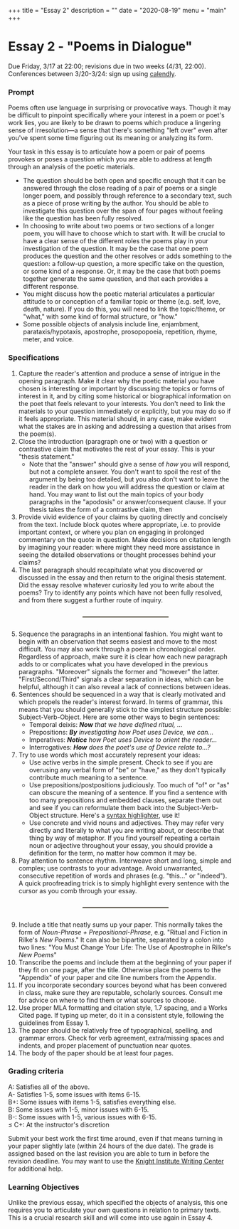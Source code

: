 +++
title = "Essay 2"
description = ""
date = "2020-08-19"
menu = "main"
+++

<div class="essay">

# Essay 2 - "Poems in Dialogue"

Due Friday, 3/17 at 22:00; revisions due in two weeks (4/31, 22:00). Conferences between 3/20-3/24: sign up using [calendly](http://calendly.com/dp625).

### Prompt


Poems often use language in surprising or provocative ways. Though it may be difficult to pinpoint specifically where your interest in a poem or poet's work lies, you are likely to be drawn to poems which produce a lingering sense of irresolution—a sense that there's something "left over" even after you've spent some time figuring out its meaning or analyzing its form.

 Your task in this essay is to articulate how a poem or pair of poems provokes or poses a question which you are able to address at length through an analysis of the poetic materials.


<ul style="margin-left: 10px; ">

<li> The question should be both open and specific enough that it can be answered through the close reading of a pair of poems or a single longer poem, and possibly through reference to a secondary text, such as a piece of prose writing by the author. You should be able to investigate this question over the span of four pages without feeling like the question has been fully resolved.

<li> In choosing to write about two poems or two sections of a longer poem, you will have to choose which to start with. It will be crucial to have a clear sense of the different roles the poems play in your investigation of the question. It may be the case that one poem produces the question and the other resolves or adds something to the question: a follow-up question, a more specific take on the question, or some kind of a response. Or, it may be the case that both poems together generate the same question, and that each provides a different response.

<li> You might discuss how the poetic material articulates a particular attitude to or conception of a familiar topic or theme (e.g. self, love, death, nature). If you do this, you will need to link the topic/theme, or "what,"  with some kind of formal structure, or "how." 

<li> Some possible objects of analysis include line, enjambment, parataxis/hypotaxis, apostrophe, prosopopoeia, repetition, rhyme, meter, and voice.

</ul>

### Specifications

<ol> 
<li> Capture the reader's attention and produce a sense of intrigue in the opening paragraph. Make it clear why the poetic material you have chosen is interesting or important by discussing the topics or forms of interest in it, and by citing some historical or biographical information on the poet that feels relevant to your interests. You don't need to link the materials to your question immediately or explicitly, but you may do so if it feels appropriate. This material should, in any case, make evident what the stakes are in asking and addressing a question that arises from the poem(s).

<li> Close the introduction (paragraph one or two) with a question or contrastive claim that motivates the rest of your essay. This is your "thesis statement."

* Note that the "answer" should give a sense of *how* you will respond, but not a complete answer. You don't want to spoil the rest of the argument by being too detailed, but you also don't want to leave the reader in the dark on how you will address the question or claim at hand. You may want to list out the main topics of your body paragraphs in the "apodosis" or answer/consequent clause. If your thesis takes the form of a contrastive claim, then 

<li> Provide vivid evidence of your claims by quoting directly and concisely from the text. Include block quotes where appropriate, i.e. to provide important context, or where you plan on engaging in prolonged commentary on the quote in question. Make decisions on citation length by imagining your reader: where might they need more assistance in seeing the detailed observations or thought processes behind your claims?


<li> The last paragraph should recapitulate what you discovered or discussed in the essay and then return to the original thesis statement. Did the essay resolve whatever curiosity led you to write about the poems? Try to identify any points which have not been fully resolved, and from there suggest a further route of inquiry.

<hr style="border: .5px solid rgb(147,141,123); margin: 2em auto; width: 40%">

<li> Sequence the paragraphs in an intentional fashion. You might want to begin with an observation that seems easiest and move to the most difficult. You may also work through a poem in chronological order. Regardless of approach, make sure it is clear how each new paragraph adds to or complicates what you have developed in the previous paragraphs. "Moreover" signals the former and "however" the latter. "First/Second/Third" signals a clear separation in ideas, which can be helpful, although it can also reveal a lack of connections between ideas.


<li> Sentences should be sequenced in a way that is clearly motivated and which propels the reader's interest forward. In terms of grammar, this means that you should generally stick to the simplest structure possible: Subject-Verb-Object. Here are some other ways to begin sentences:

* Temporal deixis: *<b>Now</b> that we have defined ritual, ...*
* Prepositions: *<b>By</b> investigating how Poet uses Device, we can...*
* Imperatives: *<b>Notice</b> how Poet uses Device to orient the reader...*
* Interrogatives: *<b>How</b> does the poet's use of Device relate to...?*

<li> Try to use words which most accurately represent your ideas:

* Use active verbs in the simple present. Check to see if you are overusing any verbal form of "be" or "have," as they don't typically contribute much meaning to a sentence. 
* Use prepositions/postpositions judiciously. Too much of "of" or "as" can obscure the meaning of a sentence. If you find a sentence with too many prepositions and embedded clauses, separate them out and see if you can reformulate them back into the Subject-Verb-Object structure. Here's a <a href="https://english.edward.io">syntax highlighter</a>, use it! 
* Use concrete and vivid nouns and adjectives. They may refer very directly and literally to what you are writing about, or describe that thing by way of metaphor. If you find yourself repeating a certain noun or adjective throughout your essay, you should provide a definition for the term, no matter how common it may be.

<li> Pay attention to sentence rhythm. Interweave short and long, simple and complex; use contrasts to your advantage. Avoid unwarranted, consecutive repetition of words and phrases (e.g. "this..." or "indeed"). A quick proofreading trick is to simply highlight every sentence with the cursor as you comb through your essay.


<hr style="border: .5px solid rgb(147,141,123); margin: 2em auto; width: 40%">

<li> Include a title that neatly sums up your paper. This normally takes the form of <i>Noun-Phrase + Prepositional-Phrase</i>, e.g. "Ritual and Fiction in Rilke's <i>New Poems</i>." It can also be bipartite, separated by a colon into two lines: "You Must Change Your Life: The Use of Apostrophe in Rilke's <i>New Poems</i>"
<li> Transcribe the poems and include them at the beginning of your paper if they fit on one page, after the title. Otherwise place the poems to the "Appendix" of your paper and cite line numbers from the Appendix.
<li> If you incorporate secondary sources beyond what has been convered in class, make sure they are reputable, scholarly sources. Consult me for advice on where to find them or what sources to choose.
<li> Use proper MLA formatting and citation style, 1.7 spacing, and a Works Cited page. If typing up meter, do it in a consistent style, following the guidelines from Essay 1.
<li> The paper should be relatively free of typographical, spelling, and grammar errors. Check for verb agreement, extra/missing spaces and indents, and proper placement of punctuation near quotes.
<li> The body of the paper should be at least four pages.
</ol>

### Grading criteria

A: Satisfies all of the above.  
A- Satisfies 1-5, some issues with items 6-15.  
B+: Some issues with items 1-5, satisfies everything else.  
B:  Some issues with 1-5, minor issues with 6-15.  
B-: Some issues with 1-5, various issues with 6-15.  
≤ C+: At the instructor's discretion

Submit your best work the first time around, even if that means turning in your paper slightly late (within 24 hours of the due date). The grade is assigned based on the last revision you are able to turn in before the revision deadline. You may want to use the [Knight Institute Writing Center](https://cornell.mywconline.net) for additional help.



### Learning Objectives

Unlike the previous essay, which specified the objects of analysis, this one requires you to articulate your own questions in relation to primary texts. This is a crucial research skill and will come into use again in Essay 4.

</div>

